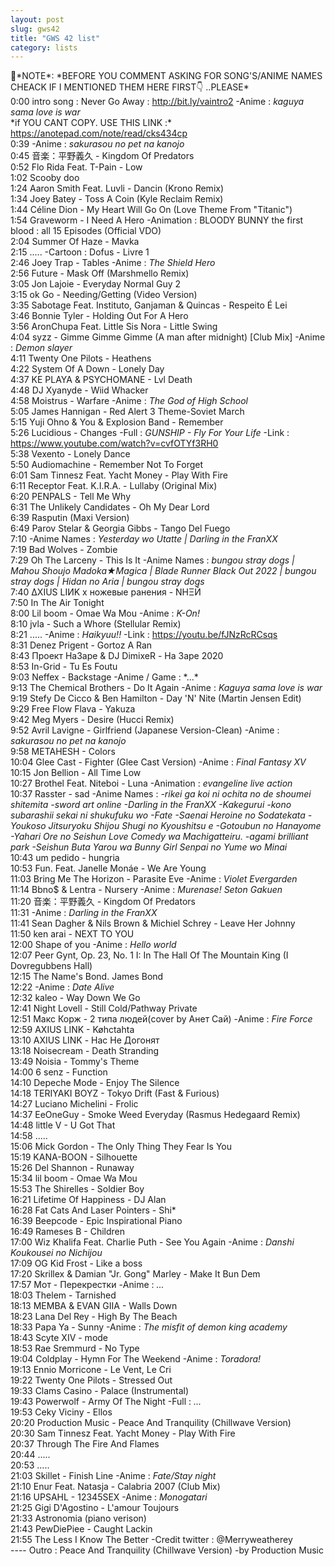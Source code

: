 ```yaml
---
layout: post
slug: gws42
title: "GWS 42 list"
category: lists
---
```

<p>
📌*NOTE*:
*BEFORE YOU COMMENT ASKING FOR SONG'S/ANIME NAMES CHEACK IF I MENTIONED THEM HERE FIRST👇 ..PLEASE*
<br>
0:00 intro song : Never Go Away :
<a href="http://bit.ly/vaintro2">http://bit.ly/vaintro2</a>
-Anime : <i>kaguya sama love is war</i>
<br>
*if YOU CANT COPY. USE THIS LINK :*
<a href="https://anotepad.com/note/read/cks434cp">https://anotepad.com/note/read/cks434cp</a>
<br>
0:39
-Anime : <i>sakurasou no pet na kanojo</i>
<br>
0:45 音楽：平野義久 - Kingdom Of Predators
<br>
0:52 Flo Rida Feat. T-Pain - Low
<br>
1:02 Scooby doo
<br>
1:24 Aaron Smith Feat. Luvli - Dancin (Krono Remix)
<br>
1:34 Joey Batey - Toss A Coin (Kyle Reclaim Remix)
<br>
1:44 Céline Dion - My Heart Will Go On (Love Theme From "Titanic")
<br>
1:54 Graveworm - I Need A Hero
-Animation : BLOODY BUNNY the first blood : all 15 Episodes (Official VDO)
<br>
2:04 Summer Of Haze - Mavka
<br>
2:15 .....
-Cartoon : Dofus - Livre 1
<br>
2:46 Joey Trap - Tables
-Anime : <i>The Shield Hero</i>
<br>
2:56 Future - Mask Off (Marshmello Remix)
<br>
3:05 Jon Lajoie - Everyday Normal Guy 2
<br>
3:15 ok Go - Needing/Getting (Video Version)
<br>
3:35 Sabotage Feat. Instituto, Ganjaman & Quincas - Respeito É Lei
<br>
3:46 Bonnie Tyler - Holding Out For A Hero
<br>
3:56 AronChupa Feat. Little Sis Nora - Little Swing
<br>
4:04 syzz - Gimme Gimme Gimme (A man after midnight) [Club Mix]
-Anime : <i>Demon slayer</i>
<br>
4:11 Twenty One Pilots - Heathens
<br>
4:22 System Of A Down - Lonely Day
<br>
4:37 KE PLAYA & PSYCHOMANE - Lvl Death
<br>
4:48 DJ Xyanyde - Wiid Whacker
<br>
4:58 Moistrus - Warfare
-Anime : <i>The God of High School</i>
<br>
5:05 James Hannigan - Red Alert 3 Theme-Soviet March
<br>
5:15 Yuji Ohno & You & Explosion Band - Remember
<br>
5:26 Lucidious - Changes
-Full : <i>GUNSHIP - Fly For Your Life</i>
-Link : <a href="https://www.youtube.com/watch?v=cvfOTYf3RH0">https://www.youtube.com/watch?v=cvfOTYf3RH0</a>
<br>
5:38 Vexento - Lonely Dance
<br>
5:50 Audiomachine - Remember Not To Forget
<br>
6:01 Sam Tinnesz Feat. Yacht Money - Play With Fire
<br>
6:11 Receptor Feat. K.I.R.A. - Lullaby (Original Mix)
<br>
6:20 PENPALS - Tell Me Why
<br>
6:31 The Unlikely Candidates - Oh My Dear Lord
<br>
6:39 Rasputin (Maxi Version)
<br>
6:49 Parov Stelar & Georgia Gibbs - Tango Del Fuego
<br>
7:10 
-Anime Names : <i>Yesterday wo Utatte | Darling in the FranXX</i>
<br>
7:19 Bad Wolves - Zombie
<br>
7:29 Oh The Larceny - This Is It
-Anime Names : <i>bungou stray dogs | Mahou Shoujo Madoka★Magica | Blade Runner Black Out 2022 | bungou stray dogs | Hidan no Aria | bungou stray dogs</i>
<br>
7:40 ∆XIUS LIИK x ножевые ранения - NНΞЙ
<br>
7:50 In The Air Tonight
<br>
8:00 Lil boom - Omae Wa Mou
-Anime : <i>K-On!</i>
<br>
8:10 jvla - Such a Whore (Stellular Remix)
<br>
8:21 .....
-Anime : <i>Haikyuu!!</i>
-Link : <a href="https://youtu.be/fJNzRcRCsqs">https://youtu.be/fJNzRcRCsqs</a>
<br>
8:31 Denez Prigent - Gortoz A Ran
<br>
8:43 Проект НаЗаре & DJ DimixeR - На Заре 2020
<br>
8:53 In-Grid - Tu Es Foutu
<br>
9:03 Neffex - Backstage
-Anime / Game : *...*
<br>
9:13 The Chemical Brothers - Do It Again
-Anime : <i>Kaguya sama love is war</i>
<br>
9:19 Stefy De Cicco & Ben Hamilton - Day 'N' Nite (Martin Jensen Edit)
<br>
9:29 Free Flow Flava - Yakuza
<br>
9:42 Meg Myers - Desire (Hucci Remix)
<br>
9:52 Avril Lavigne - Girlfriend (Japanese Version-Clean)
-Anime : <i>sakurasou no pet na kanojo</i>
<br>
9:58 METAHESH - Colors
<br>
10:04 Glee Cast - Fighter (Glee Cast Version)
-Anime : <i>Final Fantasy XV</i>
<br>
10:15 Jon Bellion - All Time Low
<br>
10:27 Brothel Feat. Niteboi - Luna
-Animation : <i>evangeline live action</i>
<br>
10:37 Rasster - sad
-Anime Names : <i>-rikei ga koi ni ochita no de shoumei shitemita
-sword art online
-Darling in the FranXX
-Kakegurui
-kono subarashii sekai ni shukufuku wo
-Fate
-Saenai Heroine no Sodatekata
-Youkoso Jitsuryoku Shijou Shugi no Kyoushitsu e 
 -Gotoubun no Hanayome
-Yahari Ore no Seishun Love Comedy wa Machigatteiru.
-agami brilliant park
-Seishun Buta Yarou wa Bunny Girl Senpai no Yume wo Minai</i>
<br>
10:43 um pedido - hungria
<br>
10:53 Fun. Feat. Janelle Monáe - We Are Young
<br>
11:03 Bring Me The Horizon - Parasite Eve
-Anime : <i>Violet Evergarden</i>
<br>
11:14 Bbno$ & Lentra - Nursery
-Anime : <i>Murenase! Seton Gakuen</i>
<br>
11:20 音楽：平野義久 - Kingdom Of Predators 
<br>
11:31 
-Anime : <i>Darling in the FranXX</i>
<br>
11:41 Sean Dagher & Nils Brown & Michiel Schrey - Leave Her Johnny
<br>
11:50 ken arai - NEXT TO YOU
<br>
12:00 Shape of you
-Anime : <i>Hello world</i>
<br>
12:07 Peer Gynt, Op. 23, No. 1 I: In The Hall Of The Mountain King (I Dovregubbens Hall)
<br>
12:15 The Name's Bond. James Bond
<br>
12:22 
-Anime : <i>Date Alive</i>
<br>
12:32 kaleo - Way Down We Go
<br>
12:41 Night Lovell - Still Cold/Pathway Private
<br>
12:51 Макс Корж - 2 типа людей(cover by Анет Сай)
-Anime : <i>Fire Force</i>
<br>
12:59 AXIUS LINK - Køhctahta
<br>
13:10 AXIUS LINK - Нас Не Догонят
<br>
13:18 Noisecream - Death Stranding
<br>
13:49 Noisia - Tommy's Theme
<br>
14:00 6 senz - Function
<br>
14:10 Depeche Mode - Enjoy The Silence
<br>
14:18 TERIYAKI BOYZ - Tokyo Drift (Fast & Furious)
<br>
14:27 Luciano Michelini - Frolic
<br>
14:37 EeOneGuy - Smoke Weed Everyday (Rasmus Hedegaard Remix)
<br>
14:48 little V - U Got That
<br>
14:58 .....
<br>
15:06 Mick Gordon - The Only Thing They Fear Is You
<br>
15:19 KANA-BOON - Silhouette
<br>
15:26 Del Shannon - Runaway
<br>
15:34 lil boom - Omae Wa Mou
<br>
15:53 The Shirelles - Soldier Boy
<br>
16:21 Lifetime Of Happiness - DJ Alan
<br>
16:28 Fat Cats And Laser Pointers - Shi*
<br>
16:39 Beepcode - Epic Inspirational Piano
<br>
16:49 Rameses B - Children
<br>
17:00 Wiz Khalifa Feat. Charlie Puth - See You Again
-Anime : <i>Danshi Koukousei no Nichijou</i>
<br>
17:09 OG Kid Frost - Like a boss
<br>
17:20 Skrillex & Damian "Jr. Gong" Marley - Make It Bun Dem 
<br>
17:57 Мот - Перекрестки
-Anime : <i>...</i>
<br>
18:03 Thelem - Tarnished
<br>
18:13 MEMBA & EVAN GIIA - Walls Down
<br>
18:23 Lana Del Rey - High By The Beach
<br>
18:33 Papa Ya - Sunny
-Anime : <i>The misfit of demon king academy</i>
<br>
18:43 Scyte XIV - mode
<br>
18:53 Rae Sremmurd - No Type
<br>
19:04 Coldplay - Hymn For The Weekend
-Anime : <i>Toradora!</i>
<br>
19:13 Ennio Morricone - Le Vent, Le Cri
<br>
19:22 Twenty One Pilots - Stressed Out
<br>
19:33 Clams Casino - Palace (Instrumental)
<br>
19:43 Powerwolf - Army Of The Night
-Full : <i>...</i>
<br>
19:53 Ceky Viciny - Ellos
<br>
20:20 Production Music - Peace And Tranquility (Chillwave Version)
<br>
20:30 Sam Tinnesz Feat. Yacht Money - Play With Fire
<br>
20:37 Through The Fire And Flames
<br>
20:44 .....
<br>
20:53 .....
<br>
21:03 Skillet - Finish Line
-Anime : <i>Fate/Stay night</i>
<br>
21:10 Enur Feat. Natasja - Calabria 2007 (Club Mix)
<br>
21:16 UPSAHL - 12345SEX
-Anime : <i>Monogatari</i>
<br>
21:25 Gigi D'Agostino - L'amour Toujours 
<br>
21:33 Astronomia (piano verison)
<br>
21:43 PewDiePiee - Caught Lackin 
<br>
21:55 The Less I Know The Better
-Credit twitter : @Merryweatherey
<br>
----
Outro : Peace And Tranquility (Chillwave Version) -by Production Music
</p>

